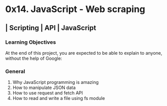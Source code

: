 # 0x14. JavaScript - Web scraping
## | Scripting | API | JavaScript

### Learning Objectives
At the end of this project, you are expected to be able to explain to anyone, without the help of Google:

### General

1. Why JavaScript programming is amazing
2. How to manipulate JSON data
3. How to use request and fetch API
4. How to read and write a file using fs module